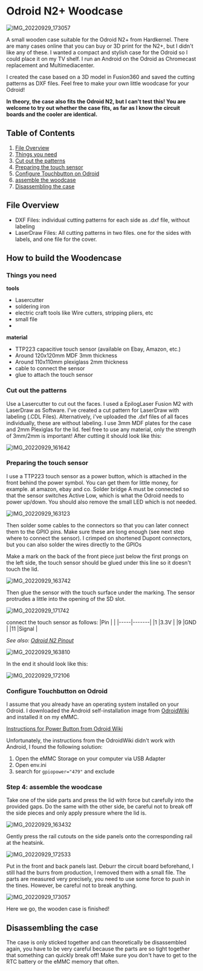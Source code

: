 
# Odroid N2+ Woodcase

![IMG_20220929_173057](https://user-images.githubusercontent.com/74838190/193081744-4a20eb48-53ef-48c4-8d56-eca315350ece.jpg)

A small wooden case suitable for the Odroid N2+ from Hardkernel.
There are many cases online that you can buy or 3D print for the N2+, but I didn't like any of these.
I wanted a compact and stylish case for the Odroid so I could place it on my TV shelf.
I run an Android on the Odroid as Chromecast replacement and Multimediacenter.

I created the case based on a 3D model in Fusion360 and saved the cutting patterns as DXF files.
Feel free to make your own little woodcase for your Odroid!

**In theory, the case also fits the Odroid N2, but I can't test this! You are welcome to try out whether the case fits, as far as I know the circuit boards and the cooler are identical.**

## Table of Contents
1. [File Overview](#File-Overview)
2. [Things you need](#Things-you-need)
3. [Cut out the patterns](#Cut-out-the-patterns)
4. [Preparing the touch sensor](#Preparing-the-touch-sensor)
5. [Configure Touchbutton on Odroid](#Configure-Touchbutton-on-Odroid)
6. [assemble the woodcase](#assemble-the-woodcase)
7. [Disassembling the case](#Disassembling-the-case)



## File Overview

- DXF Files: individual cutting patterns for each side as .dxf file, without labeling
- LaserDraw Files: All cutting patterns in two files. one for the sides with labels, and one file for the cover.

## How to build the Woodencase

### Things you need

**tools**

- Lasercutter
- soldering iron
- electric craft tools like Wire cutters, stripping pliers, etc
- small file
- 
**material**

- TTP223 capacitive touch sensor (available on Ebay, Amazon, etc.)
- Around 120x120mm MDF 3mm thickness
- Around 110x110mm plexiglass 2mm thickness
- cable to connect the sensor
- glue to attach the touch sensor

### Cut out the patterns
Use a Lasercutter to cut out the faces. I used a EpilogLaser Fusion M2 with LaserDraw as Software.
I've created a cut pattern for LaserDraw with labeling (.CDL Files). Alternatively, i've uploaded the .dxf files of all faces individually, these are without labeling.
I use 3mm MDF plates for the case and 2mm Plexiglas for the lid. feel free to use any material, only the strength of 3mm/2mm is important!
After cutting it should look like this:

![IMG_20220929_161642](https://user-images.githubusercontent.com/74838190/193081667-47efaff8-36b8-4cd6-a178-0c77bc36ff02.jpg)

### Preparing the touch sensor
I use a TTP223 touch sensor as a power button, which is attached in the front behind the power symbol. You can get them for little money, for example. at amazon, ebay and co.
Solder bridge A must be connected so that the sensor switches Active Low, which is what the Odroid needs to power up/down. You should also remove the small LED which is not needed.

![IMG_20220929_163123](https://user-images.githubusercontent.com/74838190/193086811-fa5df39c-1f2e-4b13-8cb5-8e82b6bf60b3.jpg)

Then solder some cables to the connectors so that you can later connect them to the GPIO pins. Make sure these are long enough (see next step where to connect the sensor). I crimped on shortened Dupont connectors, but you can also solder the wires directly to the GPIOs

Make a mark on the back of the front piece just below the first prongs on the left side, the touch sensor should be glued under this line so it doesn't touch the lid.

![IMG_20220929_163742](https://user-images.githubusercontent.com/74838190/193093343-52178366-37ae-4e11-85e9-b82ec971988c.jpg)

Then glue the sensor with the touch surface under the marking. The sensor protrudes a little into the opening of the SD slot.

![IMG_20220929_171742](https://user-images.githubusercontent.com/74838190/193093805-0de3d484-e011-42b1-9584-b79ceaaf332c.jpg)

connect the touch sensor as follows:
|Pin  |       |
|-----|-------|
|1    |3.3V   |
|9    |GND    |
|11   |Signal |

*See also: [Odroid N2 Pinout](https://wiki.odroid.com/odroid-n2/hardware/expansion_connectors)*

![IMG_20220929_163810](https://user-images.githubusercontent.com/74838190/193089502-703b6e89-e271-4079-9a35-ce9dbf6e47dc.jpg)

In the end it should look like this:

![IMG_20220929_172106](https://user-images.githubusercontent.com/74838190/193094098-d194d03d-fbb1-4b43-9efa-fc429bb71d75.jpg)

### Configure Touchbutton on Odroid

I assume that you already have an operating system installed on your Odroid. I downloaded the Android self-installation image from [OdroidWiki](https://wiki.odroid.com/odroid-n2/os_images/android/android#tab__bit_android) and installed it on my eMMC.

[Instructions for Power Button from Odroid Wiki](https://wiki.odroid.com/odroid-n2/application_note/gpio/gpio_key_wakeup)

Unfortunately, the instructions from the OdroidWiki didn't work with Android, I found the following solution:

1. Open the eMMC Storage on your computer via USB Adapter
1. Open env.ini
2. search for `gpiopower="479"` and exclude

### Step 4: assemble the woodcase

Take one of the side parts and press the lid with force but carefully into the provided gaps.
Do the same with the other side, be careful not to break off the side pieces and only apply pressure where the lid is.

![IMG_20220929_163432](https://user-images.githubusercontent.com/74838190/193092415-846eb300-2043-494f-9d40-eea70a34cc3f.jpg)

Gently press the rail cutouts on the side panels onto the corresponding rail at the heatsink.

![IMG_20220929_172533](https://user-images.githubusercontent.com/74838190/193099463-bc42ba5b-638c-4c89-9b5b-2e4b8366cca0.jpg)

Put in the front and back panels last. Deburr the circuit board beforehand, I still had the burrs from production, I removed them with a small file.
The parts are measured very precisely, you need to use some force to push in the tines. However, be careful not to break anything.

![IMG_20220929_173057](https://user-images.githubusercontent.com/74838190/193101312-28208943-8a35-448a-90a6-3764d716066a.jpg)

Here we go, the wooden case is finished!

## Disassembling the case
The case is only sticked together and can theoretically be disassembled again, you have to be very careful because the parts are so tight together that something can quickly break off!
Make sure you don't have to get to the RTC battery or the eMMC memory that often.

